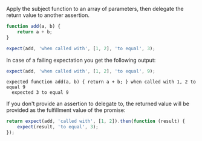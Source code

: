 Apply the subject function to an array of parameters, then delegate the return value to another assertion.

```js
function add(a, b) {
    return a + b;
}

expect(add, 'when called with', [1, 2], 'to equal', 3);
```

In case of a failing expectation you get the following output:

```js
expect(add, 'when called with', [1, 2], 'to equal', 9);
```

```output
expected function add(a, b) { return a + b; } when called with 1, 2 to equal 9
  expected 3 to equal 9
```

If you don't provide an assertion to delegate to, the returned value will be
provided as the fulfillment value of the promise:

```js
return expect(add, 'called with', [1, 2]).then(function (result) {
    expect(result, 'to equal', 3);
});
```
